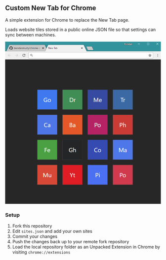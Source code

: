 ## Custom New Tab for Chrome

A simple extension for Chrome to replace the New Tab page.

Loads website tiles stored in a public online JSON file so that settings can sync between machines.

![Screenshot](screenshot.png)

### Setup

1. Fork this repository
2. Edit `sites.json` and add your own sites
3. Commit your changes
4. Push the changes back up to your remote fork repository
5. Load the local repository folder as an Unpacked Extension in Chrome by visiting `chrome://extensions`
